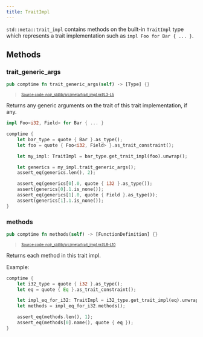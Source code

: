 ```yaml
---
title: TraitImpl
---
```


`std::meta::trait_impl` contains methods on the built-in `TraitImpl` type which represents a trait
implementation such as `impl Foo for Bar { ... }`.

## Methods

### trait_generic_args

```rust title="trait_generic_args" showLineNumbers 
pub comptime fn trait_generic_args(self) -> [Type] {}
```
> <sup><sub><a href="https://github.com/noir-lang/noir/blob/master/noir_stdlib/src/meta/trait_impl.nr#L3-L5" target="_blank" rel="noopener noreferrer">Source code: noir_stdlib/src/meta/trait_impl.nr#L3-L5</a></sub></sup>


Returns any generic arguments on the trait of this trait implementation, if any.

```rs
impl Foo<i32, Field> for Bar { ... }

comptime {
    let bar_type = quote { Bar }.as_type();
    let foo = quote { Foo<i32, Field> }.as_trait_constraint();

    let my_impl: TraitImpl = bar_type.get_trait_impl(foo).unwrap();

    let generics = my_impl.trait_generic_args();
    assert_eq(generics.len(), 2);

    assert_eq(generics[0].0, quote { i32 }.as_type());
    assert(generics[0].1.is_none());
    assert_eq(generics[1].0, quote { Field }.as_type());
    assert(generics[1].1.is_none());
}
```

### methods

```rust title="methods" showLineNumbers 
pub comptime fn methods(self) -> [FunctionDefinition] {}
```
> <sup><sub><a href="https://github.com/noir-lang/noir/blob/master/noir_stdlib/src/meta/trait_impl.nr#L8-L10" target="_blank" rel="noopener noreferrer">Source code: noir_stdlib/src/meta/trait_impl.nr#L8-L10</a></sub></sup>


Returns each method in this trait impl.

Example:

```rs
comptime {
    let i32_type = quote { i32 }.as_type();
    let eq = quote { Eq }.as_trait_constraint();

    let impl_eq_for_i32: TraitImpl = i32_type.get_trait_impl(eq).unwrap();
    let methods = impl_eq_for_i32.methods();

    assert_eq(methods.len(), 1);
    assert_eq(methods[0].name(), quote { eq });
}
```
